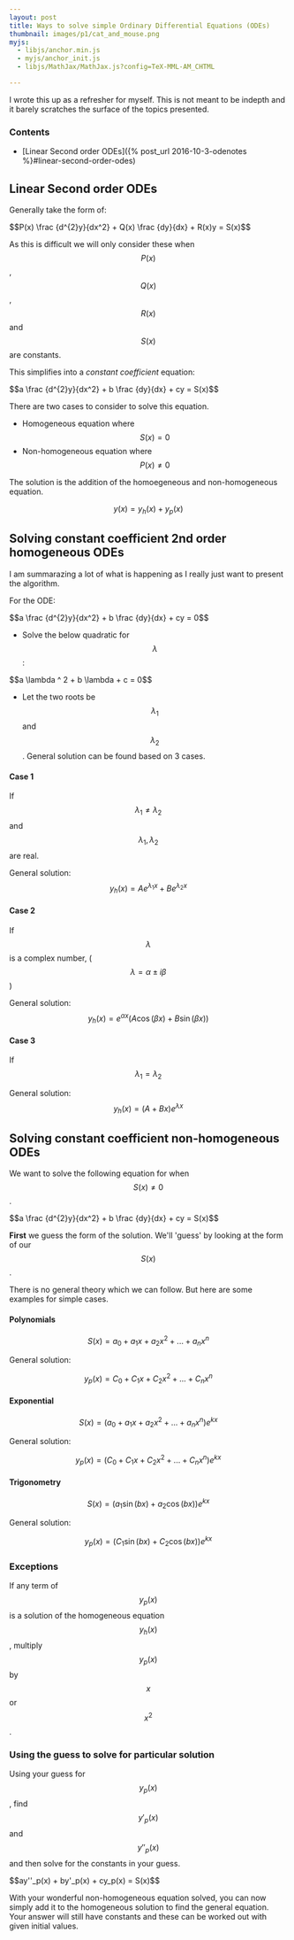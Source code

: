 ```yaml
---
layout: post
title: Ways to solve simple Ordinary Differential Equations (ODEs)
thumbnail: images/p1/cat_and_mouse.png
myjs:
  - libjs/anchor.min.js
  - myjs/anchor_init.js
  - libjs/MathJax/MathJax.js?config=TeX-MML-AM_CHTML

---
```


I wrote this up as a refresher for myself. This is not meant to be indepth and it barely scratches the surface of the topics presented.


### Contents
  - [Linear Second order ODEs]({% post_url 2016-10-3-odenotes %}#linear-second-order-odes)

## Linear Second order ODEs

Generally take the form of:

<div>
$$P(x) \frac {d^{2}y}{dx^2} + Q(x) \frac {dy}{dx} + R(x)y = S(x)$$
</div>

As this is difficult we will only consider these when <span>$$P(x)$$</span>, <span>$$Q(x)$$</span>, <span>$$R(x)$$</span>
and <span>$$S(x)$$</span> are constants.

This simplifies into a _constant coefficient_ equation:

<div>
$$a \frac {d^{2}y}{dx^2} + b \frac {dy}{dx} + cy = S(x)$$
</div>

There are two cases to consider to solve this equation.

 - Homogeneous equation where <span>$$S(x) = 0$$</span>
 - Non-homogeneous equation where <span>$$P(x) \ne 0$$</span>

The solution is the addition of the homoegeneous and non-homogeneous equation.

<span>$$y(x) = y_h(x) + y_p(x)$$</span>


## Solving constant coefficient 2nd order homogeneous ODEs

I am summarazing a lot of what is happening as I really just want to present the algorithm.

For the ODE:

<div>
$$a \frac {d^{2}y}{dx^2} + b \frac {dy}{dx} + cy = 0$$
</div>

  - Solve the below quadratic for <span>$$\lambda$$</span>:

<div>
$$a \lambda ^ 2 + b \lambda + c = 0$$
</div>

  - Let the two roots be <span>$$\lambda_1$$</span> and <span>$$\lambda_2$$</span>. General solution can be found based on 3 cases.

#### Case 1

If <span>$$\lambda_1 \ne \lambda_2$$</span> and <span>$$ \lambda_1, \lambda_2$$</span> are real.

General solution: <span>$$y_h(x) = Ae^{\lambda_1x} + Be^{\lambda_2x}$$</span>

#### Case 2

If <span>$$\lambda$$</span> is a complex number, (<span>$$\lambda = \alpha \pm i\beta$$</span>)

General solution: <span>$$y_h(x) = e^{\alpha x}(A \cos(\beta x) + B \sin(\beta x))$$</span>

#### Case 3

If <span>$$\lambda_1 = \lambda_2$$</span>

General solution: <span>$$y_h(x) = (A + Bx)e^{\lambda x}$$</span>


## Solving constant coefficient non-homogeneous ODEs

We want to solve the following equation for when <span>$$S(x) \ne 0$$</span>.

<div>
$$a \frac {d^{2}y}{dx^2} + b \frac {dy}{dx} + cy = S(x)$$
</div>

__First__ we guess the form of the solution.
We'll 'guess' by looking at the form of our <span>$$S(x)$$</span>.

There is no general theory which we can follow. But here are some examples for simple cases.

#### Polynomials

<span>$$S(x) = a_0 + a_1x + a_2x^2 + ... + a_nx^n$$</span>

General solution:

<span>$$y_p(x) = C_0 + C_1x + C_2x^2 + ... + C_nx^n$$</span>

#### Exponential

<span>$$S(x) = (a_0 + a_1x + a_2x^2 + ... + a_nx^n)e^{kx}$$</span>

General solution:

<span>$$y_p(x) = (C_0 + C_1x + C_2x^2 + ... + C_nx^n)e^{kx}$$</span>

#### Trigonometry

<span>$$S(x) = (a_1 \sin(bx) + a_2 \cos(bx))e^{kx}$$</span>

General solution:

<span>$$y_p(x) = (C_1 \sin(bx) + C_2 \cos(bx))e^{kx}$$</span>

### Exceptions

If any term of <span>$$y_p(x)$$</span> is a solution of the homogeneous equation <span>$$y_h(x)$$</span>, multiply <span>$$y_p(x)$$</span> by <span>$$x$$</span> or <span>$$x^2$$</span>.


### Using the guess to solve for particular solution

Using your guess for <span>$$y_p(x)$$</span>, find <span>$$y'_p(x)$$</span> and <span>$$y''_p(x)$$</span>
and then solve for the constants in your guess.

<div>
  $$ay''_p(x) + by'_p(x) + cy_p(x) = S(x)$$
</div>


With your wonderful non-homogeneous equation solved, you can now simply add it to the homogeneous solution to find the general equation.
Your answer will still have constants and these can be worked out with given initial values.